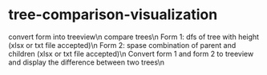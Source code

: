 # tree-comparison-visualization
convert form into treeview\n
compare trees\n
Form 1: dfs of tree with height (xlsx or txt file accepted)\n
Form 2: spase combination of parent and children (xlsx or txt file accepted)\n
Convert form 1 and form 2 to treeview and display the difference between two trees\n
